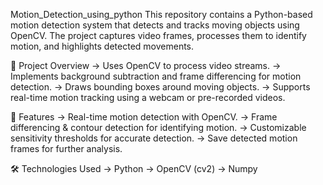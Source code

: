 Motion_Detection_using_python
This repository contains a Python-based motion detection system that detects and tracks moving objects using OpenCV. The project captures video frames, processes them to identify motion, and highlights detected movements.

📌 Project Overview -> Uses OpenCV to process video streams. -> Implements background subtraction and frame differencing for motion detection. -> Draws bounding boxes around moving objects. -> Supports real-time motion tracking using a webcam or pre-recorded videos.

🚀 Features -> Real-time motion detection with OpenCV. -> Frame differencing & contour detection for identifying motion. -> Customizable sensitivity thresholds for accurate detection. -> Save detected motion frames for further analysis.

🛠 Technologies Used -> Python -> OpenCV (cv2) -> Numpy

